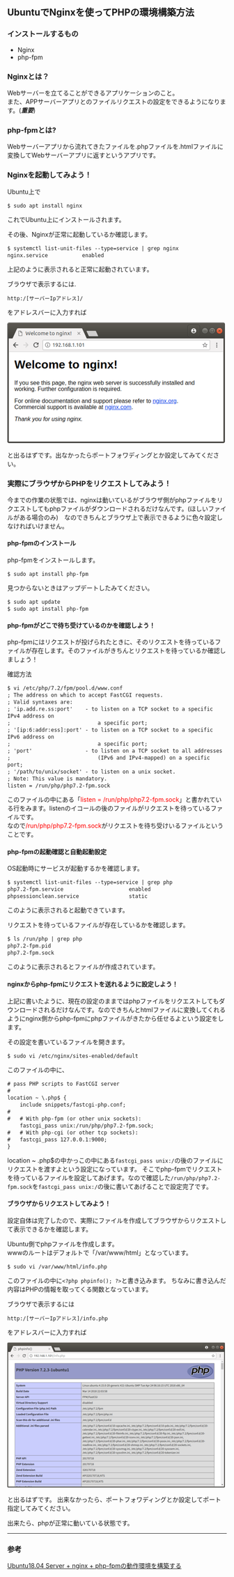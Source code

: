 ## UbuntuでNginxを使ってPHPの環境構築方法

### インストールするもの

- Nginx
- php-fpm

### Nginxとは？

Webサーバーを立てることができるアプリケーションのこと。<br>
また、APPサーバーアプリとのファイルリクエストの設定をできるようになります。(***重要***)

### php-fpmとは?

Webサーバーアプリから流れてきたファイルを.phpファイルを.htmlファイルに変換してWebサーバーアプリに返すというアプリです。

### Nginxを起動してみよう！

Ubuntu上で
```
$ sudo apt install nginx
```

これでUbuntu上にインストールされます。

その後、Nginxが正常に起動しているか確認します。
```
$ systemctl list-unit-files --type=service | grep nginx
nginx.service           enabled
```

上記のように表示されると正常に起動されています。

ブラウザで表示するには.
```
http:/[サーバーIpアドレス]/
```
をアドレスバーに入力すれば

![Welcome nginx](Textures/WebNginx.png)

と出るはずです。出なかったらポートフォワディングとか設定してみてください。

### 実際にブラウザからPHPをリクエストしてみよう！

今までの作業の状態では、nginxは動いているがブラウザ側がphpファイルをリクエストしてもphpファイルがダウンロードされるだけなんです。(ほしいファイルがある場合のみ)　なのできちんとブラウザ上で表示できるように色々設定しなければいけません。

#### php-fpmのインストール

php-fpmをインストールします。
```
$ sudo apt install php-fpm
```

見つからないときはアップデートしたみてください。
```
$ sudo apt update
$ sudo apt install php-fpm
```

#### php-fpmがどこで待ち受けているのかを確認しよう！

php-fpmにはリクエストが投げられたときに、そのリクエストを待っているファイルが存在します。そのファイルがきちんとリクエストを待っているか確認しましょう！

確認方法
```
$ vi /etc/php/7.2/fpm/pool.d/www.conf
; The address on which to accept FastCGI requests.
; Valid syntaxes are:
; 'ip.add.re.ss:port'    - to listen on a TCP socket to a specific IPv4 address on
;                            a specific port;
; '[ip:6:addr:ess]:port' - to listen on a TCP socket to a specific IPv6 address on
;                            a specific port;
; 'port'                 - to listen on a TCP socket to all addresses
;                            (IPv6 and IPv4-mapped) on a specific port;
; '/path/to/unix/socket' - to listen on a unix socket.
; Note: This value is mandatory.
listen = /run/php/php7.2-fpm.sock
```
このファイルの中にある「<font color ="red">listen = /run/php/php7.2-fpm.sock</font>」と書かれている行をみます。listenのイコールの後のファイルがリクエストを待っているファイルです。<br>
なので<font color="red">/run/php/php7.2-fpm.sock</font>がリクエストを待ち受けいるファイルということです。

#### php-fpmの起動確認と自動起動設定

OS起動時にサービスが起動するかを確認します。
```
$ systemctl list-unit-files --type=service | grep php
php7.2-fpm.service                     enabled
phpsessionclean.service                static
```

このように表示されると起動できています。

リクエストを待っているファイルが存在しているかを確認します。
```
$ ls /run/php | grep php
php7.2-fpm.pid
php7.2-fpm.sock
```

このように表示されるとファイルが作成されています。

#### nginxからphp-fpmにリクエストを送れるように設定しよう！

上記に書いたように、現在の設定のままではphpファイルをリクエストしてもダウンロードされるだけなんです。なのできちんとhtmlファイルに変換してくれるようにnginx側からphp-fpmにphpファイルがきたから任せるよという設定をします。

その設定を書いているファイルを開きます。
```
$ sudo vi /etc/nginx/sites-enabled/default
```

このファイルの中に、
```
# pass PHP scripts to FastCGI server
#
location ~ \.php$ {
    include snippets/fastcgi-php.conf;
#
#   # With php-fpm (or other unix sockets):
    fastcgi_pass unix:/run/php/php7.2-fpm.sock;
#   # With php-cgi (or other tcp sockets):
#   fastcgi_pass 127.0.0.1:9000;
}
```

location ~ \.php$の中かっこの中にある`fastcgi_pass unix:/`の後のファイルにリクエストを渡すよという設定になっています。
そこでphp-fpmでリクエストを待っているファイルを設定してあげます。なので確認した`/run/php/php7.2-fpm.sock`を`fastcgi_pass unix:/`の後に書いてあげることで設定完了です。

#### ブラウザからリクエストしてみよう！

設定自体は完了したので、実際にファイルを作成してブラウザからリクエストして表示できるかを確認します。

Ubuntu側でphpファイルを作成します。<br>
wwwのルートはデフォルトで「/var/www/html」となっています。

```
$ sudo vi /var/www/html/info.php
```

このファイルの中に`<?php phpinfo(); ?>`と書き込みます。
ちなみに書き込んだ内容はPHPの情報を取ってくる関数となっています。

ブラウザで表示するには
```
http:/[サーバーIpアドレス]/info.php
```
をアドレスバーに入力すれば

![phpInfo](Textures/phpInfo.png)

と出るはずです。
出来なかったら、ポートフォワディングとか設定してポート指定してみてください。

出来たら、phpが正常に動いている状態です。

---

### 参考
[Ubuntu18.04 Server + nginx + php-fpmの動作環境を構築する](https://symfoware.blog.fc2.com/blog-entry-2157.html)
